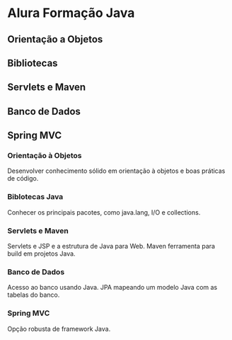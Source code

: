 # Alura Formação Java

## Orientação a Objetos
## Bibliotecas
## Servlets e Maven
## Banco de Dados
## Spring MVC

### Orientação à Objetos
Desenvolver conhecimento sólido em orientação à objetos e boas práticas de código.

### Biblotecas Java
Conhecer os principais pacotes, como java.lang, I/O e collections.

### Servlets e Maven
Servlets e JSP e a estrutura de Java para Web. Maven ferramenta para build em
projetos Java.

### Banco de Dados
Acesso ao banco usando Java. JPA mapeando um modelo Java com as tabelas do banco.

### Spring MVC
Opção robusta de framework Java. 
